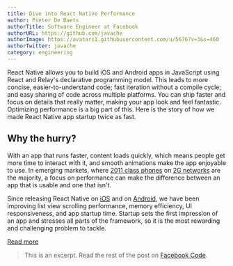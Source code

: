 ```yaml
---
title: Dive into React Native Performance
author: Pieter De Baets
authorTitle: Software Engineer at Facebook
authorURL: https://github.com/javache
authorImage: https://avatars1.githubusercontent.com/u/5676?v=3&s=460
authorTwitter: javache
category: engineering
---
```


React Native allows you to build iOS and Android apps in JavaScript using React and Relay's declarative programming model. This leads to more concise, easier-to-understand code; fast iteration without a compile cycle; and easy sharing of code across multiple platforms. You can ship faster and focus on details that really matter, making your app look and feel fantastic. Optimizing performance is a big part of this. Here is the story of how we made React Native app startup twice as fast.

## Why the hurry?

With an app that runs faster, content loads quickly, which means people get more time to interact with it, and smooth animations make the app enjoyable to use. In emerging markets, where [2011 class phones](https://code.facebook.com/posts/952628711437136/classes-performance-and-network-segmentation-on-android/) on [2G networks](https://newsroom.fb.com/news/2015/10/news-feed-fyi-building-for-all-connectivity/) are the majority, a focus on performance can make the difference between an app that is usable and one that isn't.

Since releasing React Native on [iOS](https://facebook.github.io/react/blog/2015/03/26/introducing-react-native.html) and on [Android](https://code.facebook.com/posts/1189117404435352/react-native-for-android-how-we-built-the-first-cross-platform-react-native-app/), we have been improving list view scrolling performance, memory efficiency, UI responsiveness, and app startup time. Startup sets the first impression of an app and stresses all parts of the framework, so it is the most rewarding and challenging problem to tackle.

<footer>
  <a href="https://code.facebook.com/posts/895897210527114/dive-into-react-native-performance/" class="btn">Read more</a>
</footer>

> This is an excerpt. Read the rest of the post on [Facebook Code](https://code.facebook.com/posts/895897210527114/dive-into-react-native-performance/).
